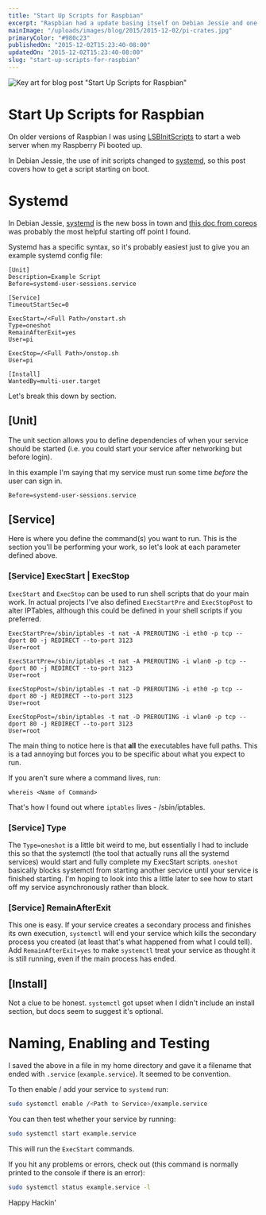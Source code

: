 ```yaml
---
title: "Start Up Scripts for Raspbian"
excerpt: "Raspbian had a update basing itself on Debian Jessie and one change that came with this is a change in the tool used for start up dependencies, this is how I'm now auto-starting a web server on a pi."
mainImage: "/uploads/images/blog/2015/2015-12-02/pi-crates.jpg"
primaryColor: "#980c23"
publishedOn: "2015-12-02T15:23:40-08:00"
updatedOn: "2015-12-02T15:23:40-08:00"
slug: "start-up-scripts-for-raspbian"
---
```

![Key art for blog post "Start Up Scripts for Raspbian"](/uploads/images/blog/2015/2015-12-02/pi-crates.jpg)

# Start Up Scripts for Raspbian

On older versions of Raspbian I was using [LSBInitScripts](https://wiki.debian.org/LSBInitScripts) to start a web server when my Raspberry Pi booted up.

In Debian Jessie, the use of init scripts changed to [systemd](https://wiki.debian.org/systemd), so this post covers how to get a script starting on boot.

# Systemd

In Debian Jessie, [systemd](https://wiki.debian.org/systemd) is the new boss in town and [this doc from coreos](https://coreos.com/docs/launching-containers/launching/getting-started-with-systemd/) was probably the most helpful starting off point I found.

Systemd has a specific syntax, so it's probably easiest just to give you an example systemd config file:

```
[Unit]
Description=Example Script
Before=systemd-user-sessions.service

[Service]
TimeoutStartSec=0

ExecStart=/<Full Path>/onstart.sh
Type=oneshot
RemainAfterExit=yes
User=pi

ExecStop=/<Full Path>/onstop.sh
User=pi

[Install]
WantedBy=multi-user.target
```

Let's break this down by section.

## [Unit]

The unit section allows you to define dependencies of when your service should be started (i.e. you could start your service after networking but before login).

In this example I'm saying that my service must run some time *before* the user can sign in.

```
Before=systemd-user-sessions.service
```

## [Service]

Here is where you define the command(s) you want to run. This is the section you'll be performing your work, so let's look at each parameter defined above.

### [Service] ExecStart | ExecStop

`ExecStart` and `ExecStop` can be used to run shell scripts that do your main work. In actual projects I've also defined `ExecStartPre` and `ExecStopPost` to alter IPTables, although this could be defined in your shell scripts if you preferred.

```
ExecStartPre=/sbin/iptables -t nat -A PREROUTING -i eth0 -p tcp --dport 80 -j REDIRECT --to-port 3123
User=root

ExecStartPre=/sbin/iptables -t nat -A PREROUTING -i wlan0 -p tcp --dport 80 -j REDIRECT --to-port 3123
User=root

ExecStopPost=/sbin/iptables -t nat -D PREROUTING -i eth0 -p tcp --dport 80 -j REDIRECT --to-port 3123
User=root

ExecStopPost=/sbin/iptables -t nat -D PREROUTING -i wlan0 -p tcp --dport 80 -j REDIRECT --to-port 3123
User=root
```

The main thing to notice here is that **all** the executables have full paths. This is a tad annoying but forces you to be specific about what you expect to run.

If you aren't sure where a command lives, run:

```
whereis <Name of Command>
```

That's how I found out where `iptables` lives - /sbin/iptables.

### [Service] Type

The `Type=oneshot` is a little bit weird to me, but essentially I had to include this so that the systemctl (the tool that actually runs all the systemd services) would start and fully complete my ExecStart scripts. `oneshot` basically blocks systemctl from starting another secvice until your service is finished starting. I'm hoping to look into this a little later to see how to start off my service asynchronously rather than block.

### [Service] RemainAfterExit

This one is easy. If your service creates a secondary process and finishes its own execution, `systemctl` will end your service which kills the secondary process you created (at least that's what happened from what I could tell). Add `RemainAfterExit=yes` to make `systemctl` treat your service as thought it is still running, even if the main process has ended.

## [Install]

Not a clue to be honest. `systemctl` got upset when I didn't include an install section, but docs seem to suggest it's optional.

# Naming, Enabling and Testing

I saved the above in a file in my home directory and gave it a filename that ended with `.service` (`example.service`). It seemed to be convention.

To then enable / add your service to `systemd` run:

```bash
sudo systemctl enable /<Path to Service>/example.service
```

You can then test whether your service by running:

```bash
sudo systemctl start example.service
```

This will run the `ExecStart` commands.

If you hit any problems or errors, check out (this command is normally printed to the console if there is an error):

```bash
sudo systemctl status example.service -l
```

Happy Hackin'